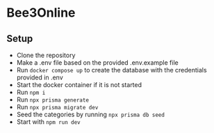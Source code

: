 # Bee3Online
## Setup
- Clone the repository
- Make a .env file based on the provided .env.example file
- Run `docker compose up` to create the database with the credentials provided in .env
- Start the docker container if it is not started
- Run `npm i`
- Run `npx prisma generate`
- Run `npx prisma migrate dev`
- Seed the categories by running `npx prisma db seed`
- Start with `npm run dev`
